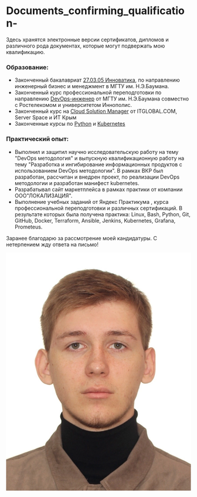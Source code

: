 # Documents_confirming_qualification-
Здесь хранятся электронные версии сертификатов, дипломов и различного рода документах, которые могут подвержать мою квалификацию. 


### Образование:
- Законченный бакалавриат [27.03.05 Инноватика](https://github.com/VladimirSemchishin/Documents_confirming_qualification-/blob/main/%D0%94%D0%B8%D0%BF%D0%BB%D0%BE%D0%BC%20%D0%B1%D0%B0%D0%BA%D0%B0%D0%BB%D0%B0%D0%B2%D1%80%D0%B0%20%D0%9C%D0%93%D0%A2%D0%A3%20%D0%B8%D0%BC.%20%D0%9D.%D0%AD.%D0%91%D0%B0%D1%83%D0%BC%D0%B0%D0%BD%D0%B0%20.pdf "Ссылка на Диплом"), по направлению инженерный бизнес и
менеджмент в МГТУ им. Н.Э.Баумана.
- Законченный курс профессиональной переподготовки по направлению
[DevOps-инженер](https://github.com/VladimirSemchishin/Documents_confirming_qualification-/blob/main/DevOps-%D0%B8%D0%BD%D0%B6%D0%B5%D0%BD%D0%B5%D1%80.pdf "Ссылка на соответствующий сертификат") от МГТУ им. Н.Э.Баумана совместно с Ростелекомом и университетом Иннополис.
- Законченный курс на [Cloud Solution Manager](https://github.com/VladimirSemchishin/Documents_confirming_qualification-/blob/main/%D0%9F%D0%BE%D0%B3%D1%80%D1%83%D0%B6%D0%B5%D0%BD%D0%B8%D0%B5%20%D0%B2%20%D0%BE%D0%B1%D0%BB%D0%B0%D1%87%D0%BD%D1%8B%D0%B5%20%D1%82%D0%B5%D1%85%D0%BD%D0%BE%D0%BB%D0%BE%D0%B3%D0%B8%D0%B8.pdf "Ссылка на соответствующий сертификат") от ITGLOBAL.COM, Server Space и ИТ Крым
- Законченные курсы по [Python](https://github.com/VladimirSemchishin/Documents_confirming_qualification-/blob/main/stepik-certificate-python.pdf "Ссылка на соответствующий сертификат") и [Kubernetes](https://github.com/VladimirSemchishin/Documents_confirming_qualification-/blob/main/stepik-certificate-kub.pdf "Ссылка на соответствующий сертификат")

### Практический опыт:
- Выполнил и защитил научно исследовательскую работу на тему "DevOps методология" и
выпускную квалификационную работу на тему "Разработка и ингибирование
информационных продуктов с использованием DevOps методологии". В рамках ВКР был
разработан, рассчитан и внедрен проект, по реализации DevOps методологии и разработан
манифест kubernetes.
- Разрабатывал сайт маркетплейса в рамках практики от компании ООО"ЛОКАЛИЗАЦИЯ".
- Выполнение учебных заданий от Яндекс Практикума , курса профессиональной
переподготовки и различных сертификаций. В результате которых была получена
практика: Linux, Bash, Python, Git, GitHub, Docker, Terraform, Ansible, Jenkins, Kubernetes,
Grafana, Prometeus.


Заранее благодарю за рассмотрение моей кандидатуры. С нетерпением жду ответа на
письмо!


![Фотография моего лица (из паспорта)](https://github.com/VladimirSemchishin/Documents_confirming_qualification-/blob/main/fotografia_semchishin%20(1).png "Фотография моего лица (из паспорта), но со временем оно могло измениться")
